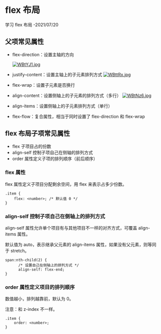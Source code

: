 # flex 布局

学习 flex 布局 -2021/07/20

## 父项常见属性

-   flex-direction：设置主轴的方向

    [![WBtYJ1.jpg](https://z3.ax1x.com/2021/07/22/WBtYJ1.jpg)](https://imgtu.com/i/WBtYJ1)
-   justify-content：设置主轴上的子元素排列方式
    [![WBttRx.jpg](https://z3.ax1x.com/2021/07/22/WBttRx.jpg)](https://imgtu.com/i/WBttRx)
-   flex-wrap：设置子元素是否换行
-   align-content：设置侧轴上的子元素的排列方式（多行）
    [![WBtNz6.jpg](https://z3.ax1x.com/2021/07/22/WBtNz6.jpg)](https://imgtu.com/i/WBtNz6)
-   align-items：设置侧轴上的子元素排列方式（单行）
-   flex-flow：复合属性，相当于同时设置了 flex-direction 和 flex-wrap

## flex 布局子项常见属性

-   flex 子项目占的份数
-   align-self 控制子项自己在侧轴的排列方式
-   order 属性定义子项的排列顺序（前后顺序）

### flex 属性

flex 属性定义子项目分配剩余空间，用 flex 来表示占多少份数。

```
.item {
    flex: <number>; /* 默认值 0 */
}

```

### align-self 控制子项自己在侧轴上的排列方式

align-self 属性允许单个项目有与其他项目不一样的对齐方式，可覆盖 align-items 属性。

默认值为 auto，表示继承父元素的 align-items 属性，如果没有父元素，则等同于 stretch。

```
span:nth-child(2) {
      /* 设置自己在侧轴上的排列方式 */
      align-self: flex-end;
}

```

### order 属性定义项目的排列顺序

数值越小，排列越靠前，默认为 0。

注意：和 z-index 不一样。

```
.item {
    order: <number>;
}
```
